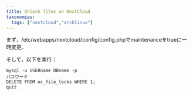 ```yaml
---
title: Unlock files on NextCloud
taxonomies:
  tags: ["nextcloud","archlinux"]
---
```


まず，/etc/webapps/nextcloud/config/config.phpでmaintenanceをtrueに一時変更．

そして，以下を実行：

```
mysql -u USERname DBname -p
パスワード
DELETE FROM oc_file_locks WHERE 1;
quit
```
